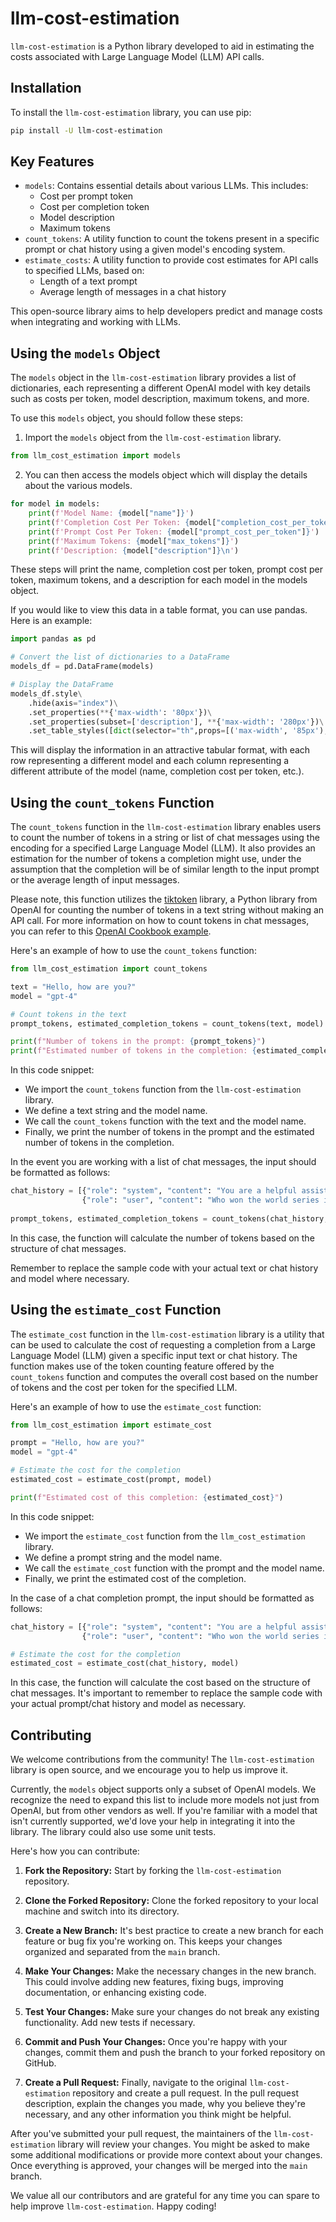 # llm-cost-estimation

`llm-cost-estimation` is a Python library developed to aid in estimating the costs associated with Large Language Model (LLM) API calls.

## Installation

To install the `llm-cost-estimation` library, you can use pip:

```bash
pip install -U llm-cost-estimation
```

## Key Features

- `models`: Contains essential details about various LLMs. This includes:
    - Cost per prompt token
    - Cost per completion token
    - Model description
    - Maximum tokens
- `count_tokens`: A utility function to count the tokens present in a specific prompt or chat history using a given model's encoding system.
- `estimate_costs`: A utility function to provide cost estimates for API calls to specified LLMs, based on:
    - Length of a text prompt
    - Average length of messages in a chat history

This open-source library aims to help developers predict and manage costs when integrating and working with LLMs.

## Using the `models` Object

The `models` object in the `llm-cost-estimation` library provides a list of dictionaries, each representing a different OpenAI model with key details such as costs per token, model description, maximum tokens, and more.

To use this `models` object, you should follow these steps:

1. Import the `models` object from the `llm-cost-estimation` library.

```python
from llm_cost_estimation import models
```

2. You can then access the models object which will display the details about the various models.

```python
for model in models:
    print(f'Model Name: {model["name"]}')
    print(f'Completion Cost Per Token: {model["completion_cost_per_token"]}')
    print(f'Prompt Cost Per Token: {model["prompt_cost_per_token"]}')
    print(f'Maximum Tokens: {model["max_tokens"]}')
    print(f'Description: {model["description"]}\n')
```

These steps will print the name, completion cost per token, prompt cost per token, maximum tokens, and a description for each model in the models object.

If you would like to view this data in a table format, you can use pandas. Here is an example:

```python
import pandas as pd

# Convert the list of dictionaries to a DataFrame
models_df = pd.DataFrame(models)

# Display the DataFrame
models_df.style\
    .hide(axis="index")\
    .set_properties(**{'max-width': '80px'})\
    .set_properties(subset=['description'], **{'max-width': '280px'})\
    .set_table_styles([dict(selector="th",props=[('max-width', '85px'),('word-break', 'break-all')])])
```

This will display the information in an attractive tabular format, with each row representing a different model and each column representing a different attribute of the model (name, completion cost per token, etc.).

## Using the `count_tokens` Function

The `count_tokens` function in the `llm-cost-estimation` library enables users to count the number of tokens in a string or list of chat messages using the encoding for a specified Large Language Model (LLM). It also provides an estimation for the number of tokens a completion might use, under the assumption that the completion will be of similar length to the input prompt or the average length of input messages.

Please note, this function utilizes the [tiktoken](https://github.com/openai/tiktoken) library, a Python library from OpenAI for counting the number of tokens in a text string without making an API call. For more information on how to count tokens in chat messages, you can refer to this [OpenAI Cookbook example](https://github.com/openai/openai-cookbook/blob/main/examples/How_to_count_tokens_with_tiktoken.ipynb).

Here's an example of how to use the `count_tokens` function:

```python
from llm_cost_estimation import count_tokens

text = "Hello, how are you?"
model = "gpt-4"

# Count tokens in the text
prompt_tokens, estimated_completion_tokens = count_tokens(text, model)

print(f"Number of tokens in the prompt: {prompt_tokens}")
print(f"Estimated number of tokens in the completion: {estimated_completion_tokens}")
```

In this code snippet:

- We import the `count_tokens` function from the `llm-cost-estimation` library.
- We define a text string and the model name.
- We call the `count_tokens` function with the text and the model name.
- Finally, we print the number of tokens in the prompt and the estimated number of tokens in the completion.

In the event you are working with a list of chat messages, the input should be formatted as follows:

``` python
chat_history = [{"role": "system", "content": "You are a helpful assistant."},
                {"role": "user", "content": "Who won the world series in 2020?"}]
                
prompt_tokens, estimated_completion_tokens = count_tokens(chat_history, model)
```

In this case, the function will calculate the number of tokens based on the structure of chat messages.

Remember to replace the sample code with your actual text or chat history and model where necessary.

## Using the `estimate_cost` Function

The `estimate_cost` function in the `llm-cost-estimation` library is a utility that can be used to calculate the cost of requesting a completion from a Large Language Model (LLM) given a specific input text or chat history. The function makes use of the token counting feature offered by the `count_tokens` function and computes the overall cost based on the number of tokens and the cost per token for the specified LLM.

Here's an example of how to use the `estimate_cost` function:

```python
from llm_cost_estimation import estimate_cost

prompt = "Hello, how are you?"
model = "gpt-4"

# Estimate the cost for the completion
estimated_cost = estimate_cost(prompt, model)

print(f"Estimated cost of this completion: {estimated_cost}")
```

In this code snippet:

- We import the `estimate_cost` function from the `llm_cost_estimation` library.
- We define a prompt string and the model name.
- We call the `estimate_cost` function with the prompt and the model name.
- Finally, we print the estimated cost of the completion.

In the case of a chat completion prompt, the input should be formatted as follows:

```python
chat_history = [{"role": "system", "content": "You are a helpful assistant."},
                {"role": "user", "content": "Who won the world series in 2020?"}]

# Estimate the cost for the completion
estimated_cost = estimate_cost(chat_history, model)
```

In this case, the function will calculate the cost based on the structure of chat messages. It's important to remember to replace the sample code with your actual prompt/chat history and model as necessary.

## Contributing

We welcome contributions from the community! The `llm-cost-estimation` library is open source, and we encourage you to help us improve it.

Currently, the `models` object supports only a subset of OpenAI models. We recognize the need to expand this list to include more models not just from OpenAI, but from other vendors as well. If you're familiar with a model that isn't currently supported, we'd love your help in integrating it into the library. The library could also use some unit tests.

Here's how you can contribute:

1. **Fork the Repository:** Start by forking the `llm-cost-estimation` repository.

2. **Clone the Forked Repository:** Clone the forked repository to your local machine and switch into its directory.

3. **Create a New Branch:** It's best practice to create a new branch for each feature or bug fix you're working on. This keeps your changes organized and separated from the `main` branch.

4. **Make Your Changes:** Make the necessary changes in the new branch. This could involve adding new features, fixing bugs, improving documentation, or enhancing existing code.

5. **Test Your Changes:** Make sure your changes do not break any existing functionality. Add new tests if necessary.

6. **Commit and Push Your Changes:** Once you're happy with your changes, commit them and push the branch to your forked repository on GitHub.

7. **Create a Pull Request:** Finally, navigate to the original `llm-cost-estimation` repository and create a pull request. In the pull request description, explain the changes you made, why you believe they're necessary, and any other information you think might be helpful.

After you've submitted your pull request, the maintainers of the `llm-cost-estimation` library will review your changes. You might be asked to make some additional modifications or provide more context about your changes. Once everything is approved, your changes will be merged into the `main` branch.

We value all our contributors and are grateful for any time you can spare to help improve `llm-cost-estimation`. Happy coding!
